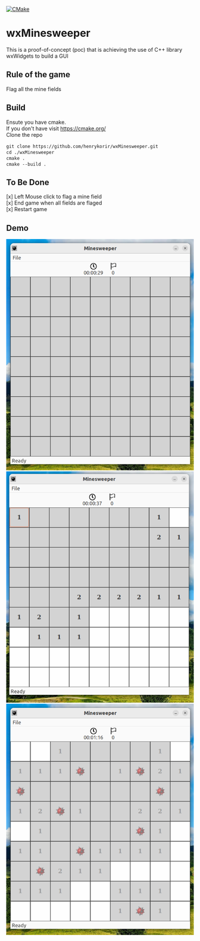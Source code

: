 [![CMake](https://github.com/henrykorir/wxMinesweeper/actions/workflows/cmake-multi-platform.yml/badge.svg)](https://github.com/henrykorir/wxMinesweeper/actions/workflows/cmake-multi-platform.yml)
# wxMinesweeper
This is a proof-of-concept (poc) that is achieving the use of  C++ library wxWidgets to build a GUI

## Rule of the game
Flag all the mine fields
## Build
Ensute you have cmake.</br>If you don't have visit https://cmake.org/</br>
Clone the repo
```
git clone https://github.com/henrykorir/wxMinesweeper.git
cd ./wxMinesweeper
cmake .
cmake --build .
```

## To Be Done
[x] Left Mouse click to flag a mine field </br>
[x] End game when all fields are flaged </br>
[x] Restart game <br/>

## Demo
![Beginning](./screenshots/start.png)
![Progress](./screenshots/progress.png)
![End Game](./screenshots/end.png)
